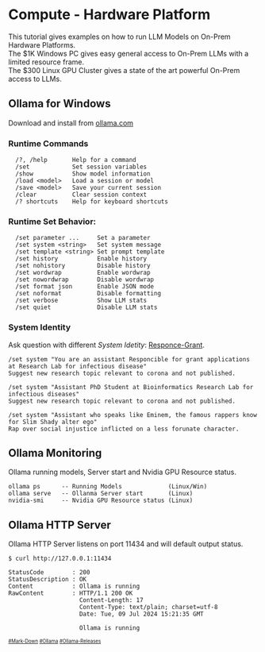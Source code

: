 # Compute - Hardware Platform
This tutorial gives examples on how to run LLM Models on On-Prem Hardware Platforms.    
The $1K Windows PC gives easy general access to On-Prem LLMs with a limited resource frame.  
The $300 Linux GPU Cluster gives a state of the art powerful On-Prem access to LLMs. 
  
## Ollama for Windows
Download and install from [ollama.com](https://ollama.com/download)

### Runtime Commands
```
  /?, /help       Help for a command
  /set            Set session variables
  /show           Show model information
  /load <model>   Load a session or model
  /save <model>   Save your current session
  /clear          Clear session context
  /? shortcuts    Help for keyboard shortcuts
```
### Runtime Set Behavior:
```
  /set parameter ...     Set a parameter
  /set system <string>   Set system message
  /set template <string> Set prompt template
  /set history           Enable history
  /set nohistory         Disable history
  /set wordwrap          Enable wordwrap
  /set nowordwrap        Disable wordwrap
  /set format json       Enable JSON mode
  /set noformat          Disable formatting
  /set verbose           Show LLM stats
  /set quiet             Disable LLM stats
```
### System Identity
Ask question with different *System Idetity*: [Responce-Grant](https://github.com/danishdyna/LLM/blob/main/Responce-Grant.md).
```
/set system "You are an assistant Responcible for grant applications at Research Lab for infectious disease"
Suggest new research topic relevant to corona and not published.
```
```
/set system "Assistant PhD Student at Bioinformatics Research Lab for infectious diseases"
Suggest new research topic relevant to corona and not published.
```
```
/set system "Assistant who speaks like Eminem, the famous rappers know for Slim Shady alter ego"
Rap over social injustice inflicted on a less forunate character. 
```
## Ollama Monitoring
Ollama running models, Server start and Nvidia GPU Resource status.
```
ollama ps      -- Running Models             (Linux/Win)
ollama serve   -- Ollanma Server start       (Linux)
nvidia-smi     -- Nvidia GPU Resource status (Linux)
```
## Ollama HTTP Server
Ollama HTTP Server listens on port 11434 and will default output status.
```
$ curl http://127.0.0.1:11434

StatusCode        : 200
StatusDescription : OK
Content           : Ollama is running
RawContent        : HTTP/1.1 200 OK
                    Content-Length: 17
                    Content-Type: text/plain; charset=utf-8
                    Date: Tue, 09 Jul 2024 15:21:35 GMT

                    Ollama is running
```
<sub><sub>
[#Mark-Down](https://daringfireball.net/projects/markdown/)
[#Ollama](https://github.com/ollama)
[#Ollama-Releases](https://github.com/ollama/ollama/releases)
